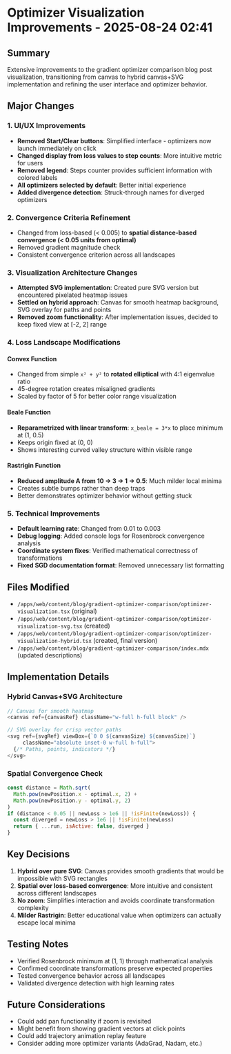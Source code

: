 # Optimizer Visualization Improvements - 2025-08-24 02:41

## Summary
Extensive improvements to the gradient optimizer comparison blog post visualization, transitioning from canvas to hybrid canvas+SVG implementation and refining the user interface and optimizer behavior.

## Major Changes

### 1. UI/UX Improvements
- **Removed Start/Clear buttons**: Simplified interface - optimizers now launch immediately on click
- **Changed display from loss values to step counts**: More intuitive metric for users
- **Removed legend**: Steps counter provides sufficient information with colored labels
- **All optimizers selected by default**: Better initial experience
- **Added divergence detection**: Struck-through names for diverged optimizers

### 2. Convergence Criteria Refinement
- Changed from loss-based (< 0.005) to **spatial distance-based convergence (< 0.05 units from optimal)**
- Removed gradient magnitude check
- Consistent convergence criterion across all landscapes

### 3. Visualization Architecture Changes
- **Attempted SVG implementation**: Created pure SVG version but encountered pixelated heatmap issues
- **Settled on hybrid approach**: Canvas for smooth heatmap background, SVG overlay for paths and points
- **Removed zoom functionality**: After implementation issues, decided to keep fixed view at [-2, 2] range

### 4. Loss Landscape Modifications

#### Convex Function
- Changed from simple `x² + y²` to **rotated elliptical** with 4:1 eigenvalue ratio
- 45-degree rotation creates misaligned gradients
- Scaled by factor of 5 for better color range visualization

#### Beale Function  
- **Reparametrized with linear transform**: `x_beale = 3*x` to place minimum at (1, 0.5)
- Keeps origin fixed at (0, 0)
- Shows interesting curved valley structure within visible range

#### Rastrigin Function
- **Reduced amplitude A from 10 → 3 → 1 → 0.5**: Much milder local minima
- Creates subtle bumps rather than deep traps
- Better demonstrates optimizer behavior without getting stuck

### 5. Technical Improvements
- **Default learning rate**: Changed from 0.01 to 0.003
- **Debug logging**: Added console logs for Rosenbrock convergence analysis
- **Coordinate system fixes**: Verified mathematical correctness of transformations
- **Fixed SGD documentation format**: Removed unnecessary list formatting

## Files Modified
- `/apps/web/content/blog/gradient-optimizer-comparison/optimizer-visualization.tsx` (original)
- `/apps/web/content/blog/gradient-optimizer-comparison/optimizer-visualization-svg.tsx` (created)
- `/apps/web/content/blog/gradient-optimizer-comparison/optimizer-visualization-hybrid.tsx` (created, final version)
- `/apps/web/content/blog/gradient-optimizer-comparison/index.mdx` (updated descriptions)

## Implementation Details

### Hybrid Canvas+SVG Architecture
```javascript
// Canvas for smooth heatmap
<canvas ref={canvasRef} className="w-full h-full block" />

// SVG overlay for crisp vector paths
<svg ref={svgRef} viewBox={`0 0 ${canvasSize} ${canvasSize}`} 
     className="absolute inset-0 w-full h-full">
  {/* Paths, points, indicators */}
</svg>
```

### Spatial Convergence Check
```javascript
const distance = Math.sqrt(
  Math.pow(newPosition.x - optimal.x, 2) + 
  Math.pow(newPosition.y - optimal.y, 2)
)
if (distance < 0.05 || newLoss > 1e6 || !isFinite(newLoss)) {
  const diverged = newLoss > 1e6 || !isFinite(newLoss)
  return { ...run, isActive: false, diverged }
}
```

## Key Decisions
1. **Hybrid over pure SVG**: Canvas provides smooth gradients that would be impossible with SVG rectangles
2. **Spatial over loss-based convergence**: More intuitive and consistent across different landscapes
3. **No zoom**: Simplifies interaction and avoids coordinate transformation complexity
4. **Milder Rastrigin**: Better educational value when optimizers can actually escape local minima

## Testing Notes
- Verified Rosenbrock minimum at (1, 1) through mathematical analysis
- Confirmed coordinate transformations preserve expected properties
- Tested convergence behavior across all landscapes
- Validated divergence detection with high learning rates

## Future Considerations
- Could add pan functionality if zoom is revisited
- Might benefit from showing gradient vectors at click points
- Could add trajectory animation replay feature
- Consider adding more optimizer variants (AdaGrad, Nadam, etc.)